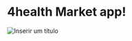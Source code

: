 # 4health Market app!
![Inserir um título](https://user-images.githubusercontent.com/46230696/161649801-3c5d1072-be63-46c8-b5ce-010f75ee22f1.png)
